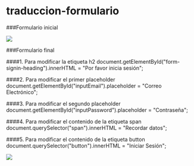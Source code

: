 # traduccion-formulario

###Formulario inicial

![](http://i63.tinypic.com/2mwxic0.jpg)

###Formulario final

####1. Para modificar la etiqueta h2
    document.getElementById("form-signin-heading").innerHTML = "Por favor inicia sesión";

####2. Para modificar el primer placeholder
    document.getElementById("inputEmail").placeholder = "Correo Electrónico";
    
####3. Para modificar el segundo placeholder
    document.getElementById("inputPassword").placeholder = "Contraseña";
    
####4. Para modificar el contenido de la etiqueta span    
    document.querySelector("span").innerHTML = "Recordar datos";
    
####5. Para modificar el contenido de la etiqueta button
    document.querySelector("button").innerHTML = "Iniciar Sesión";
    
![](http://i68.tinypic.com/11j81ky.jpg)
